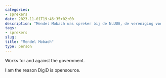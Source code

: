 ```yaml
---
categories:
- sprekers
date: 2023-11-01T19:46:35+02:00
description: "Mendel Mobach was spreker bij de NLUUG, de vereniging voor open systemen en open standaarden. Lees meer over deze spreker."
tags:
- sprekers
slug:
title: "Mendel Mobach"
type: person
---
```


Works for and against the government.

I am the reason DigiD is opensource.
